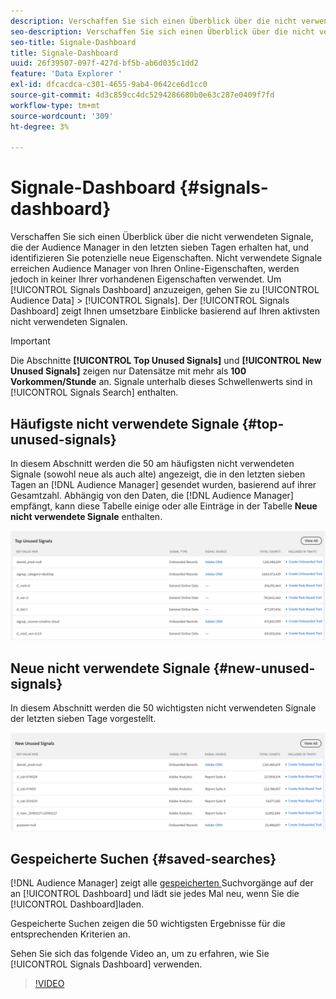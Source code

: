 ```yaml
---
description: Verschaffen Sie sich einen Überblick über die nicht verwendeten Signale, die der Audience Manager in den letzten sieben Tagen erhalten hat, und identifizieren Sie potenzielle neue Eigenschaften. Nicht verwendete Signale erreichen Audience Manager von Ihren Online-Eigenschaften, werden jedoch in keiner Ihrer vorhandenen Eigenschaften verwendet. Um das Signale-Dashboard anzuzeigen, gehen Sie zu Zielgruppendaten > Signale. Das Signale-Dashboard zeigt Ihnen umsetzbare Einblicke basierend auf Ihren aktivsten nicht verwendeten Signalen.
seo-description: Verschaffen Sie sich einen Überblick über die nicht verwendeten Signale, die der Audience Manager in den letzten sieben Tagen erhalten hat, und identifizieren Sie potenzielle neue Eigenschaften. Nicht verwendete Signale erreichen Audience Manager von Ihren Online-Eigenschaften, werden jedoch in keiner Ihrer vorhandenen Eigenschaften verwendet. Um das Signale-Dashboard anzuzeigen, gehen Sie zu Zielgruppendaten > Signale. Das Signale-Dashboard zeigt Ihnen umsetzbare Einblicke basierend auf Ihren aktivsten nicht verwendeten Signalen.
seo-title: Signale-Dashboard
title: Signale-Dashboard
uuid: 26f39507-097f-427d-bf5b-ab6d035c1dd2
feature: 'Data Explorer '
exl-id: dfcacdca-c301-4655-9ab4-0642ce6d1cc0
source-git-commit: 4d3c859cc4dc5294286680b0e63c287e0409f7fd
workflow-type: tm+mt
source-wordcount: '309'
ht-degree: 3%

---
```


# Signale-Dashboard {#signals-dashboard}

Verschaffen Sie sich einen Überblick über die nicht verwendeten Signale, die der Audience Manager in den letzten sieben Tagen erhalten hat, und identifizieren Sie potenzielle neue Eigenschaften. Nicht verwendete Signale erreichen Audience Manager von Ihren Online-Eigenschaften, werden jedoch in keiner Ihrer vorhandenen Eigenschaften verwendet. Um [!UICONTROL Signals Dashboard] anzuzeigen, gehen Sie zu [!UICONTROL Audience Data] > [!UICONTROL Signals]. Der [!UICONTROL Signals Dashboard] zeigt Ihnen umsetzbare Einblicke basierend auf Ihren aktivsten nicht verwendeten Signalen.

>[!IMPORTANT]
>
>Die Abschnitte **[!UICONTROL Top Unused Signals]** und **[!UICONTROL New Unused Signals]** zeigen nur Datensätze mit mehr als **100 Vorkommen/Stunde** an. Signale unterhalb dieses Schwellenwerts sind in [!UICONTROL Signals Search] enthalten.

## Häufigste nicht verwendete Signale {#top-unused-signals}

In diesem Abschnitt werden die 50 am häufigsten nicht verwendeten Signale (sowohl neue als auch alte) angezeigt, die in den letzten sieben Tagen an [!DNL Audience Manager] gesendet wurden, basierend auf ihrer Gesamtzahl. Abhängig von den Daten, die [!DNL Audience Manager] empfängt, kann diese Tabelle einige oder alle Einträge in der Tabelle **Neue nicht verwendete Signale** enthalten.

![](assets/signals-top-unused.png)

## Neue nicht verwendete Signale {#new-unused-signals}

In diesem Abschnitt werden die 50 wichtigsten nicht verwendeten Signale der letzten sieben Tage vorgestellt.

![](assets/signals-new-unused.png)

## Gespeicherte Suchen {#saved-searches}

[!DNL Audience Manager] zeigt alle  [gespeicherten ](../../features/data-explorer/data-explorer-signals-search/data-explorer-save-search.md) Suchvorgänge auf der an  [!UICONTROL Dashboard] und lädt sie jedes Mal neu, wenn Sie die  [!UICONTROL Dashboard]laden.

Gespeicherte Suchen zeigen die 50 wichtigsten Ergebnisse für die entsprechenden Kriterien an.

Sehen Sie sich das folgende Video an, um zu erfahren, wie Sie [!UICONTROL Signals Dashboard] verwenden.
>[!VIDEO](https://video.tv.adobe.com/v/25151/)
